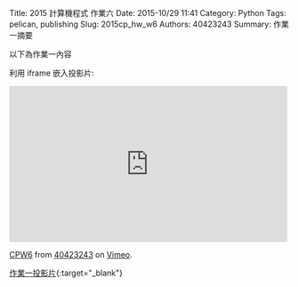 Title: 2015 計算機程式 作業六
Date: 2015-10/29 11:41
Category: Python
Tags: pelican, publishing
Slug: 2015cp_hw_w6
Authors: 40423243
Summary: 作業一摘要

以下為作業一內容

利用 iframe 嵌入投影片:

<iframe src="https://player.vimeo.com/video/145034883" width="500" height="281" frameborder="0" webkitallowfullscreen mozallowfullscreen allowfullscreen></iframe> <p><a href="https://vimeo.com/145034883">CPW6</a> from <a href="https://vimeo.com/user45620934">40423243</a> on <a href="https://vimeo.com">Vimeo</a>.</p>

[作業一投影片](40423243_cp_w6_p.html){:target="_blank"}